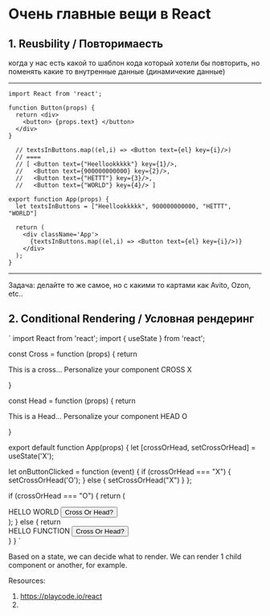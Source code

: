 # Очень главные вещи в React


## 1. Reusbility / Повторимаесть 

когда у нас есть какой то шаблон кода который хотели бы повторить, но поменять какие то внутренные данные (динамичекие данные)

----------------
```
import React from 'react';

function Button(props) {
  return <div> 
    <button> {props.text} </button>
  </div>
}

  // textsInButtons.map((el,i) => <Button text={el} key={i}/>) 
  // ====
  // [ <Button text={"Heellookkkkk"} key={1}/>,
  //   <Button text={900000000000} key={2}/>,
  //   <Button text={"НЕТТТ"} key={3}/>,
  //   <Button text={"WORLD"} key={4}/> ]

export function App(props) {
  let textsInButtons = ["Heellookkkkk", 900000000000, "НЕТТТ", "WORLD"]

  return (
    <div className='App'>
      {textsInButtons.map((el,i) => <Button text={el} key={i}/>)}
    </div>
  );
}
```
---------------------
Задача: делайте то же самое, но с какими то картами как Avito, Ozon, etc.. 


## 2. Conditional Rendering / Условная рендеринг

`
import React from 'react';
import { useState } from 'react';

const Cross = function (props) {
  return <div>
    This is a cross... Personalize your component CROSS X
  </div>
}

const Head = function (props) {
  return <div>
    This is a Head... Personalize your component HEAD O
  </div>
}

export default function App(props) {
  let [crossOrHead, setCrossOrHead] = useState('X');

  let onButtonClicked = function (event) {
    if (crossOrHead === "X") {
      setCrossOrHead('O');
    } else {
      setCrossOrHead("X")
    }
  };

  if (crossOrHead === "O") {
    return (
      <div className='App'>
        HELLO WORLD
        <Head />
        <button onClick={onButtonClicked}>Cross Or Head?</button>
      </div>
    );
  } else {
    return <div className='App'>
      HELLO FUNCTION
      <Cross />
      <button onClick={onButtonClicked}>Cross Or Head?</button>
    </div>
  }
}
`

Based on a state, we can decide what to render. We can render 1 child component or another, for example.

Resources:

1. https://playcode.io/react 
2. 